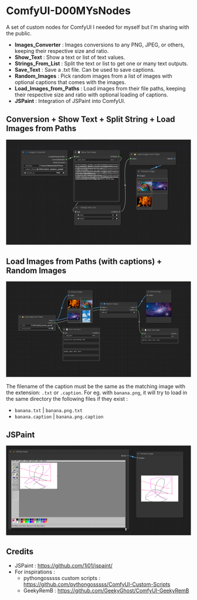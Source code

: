 # ComfyUI-D00MYsNodes
A set of custom nodes for ComfyUI I needed for myself but I'm sharing with the public. 

- **Images_Converter** : Images conversions to any PNG, JPEG, or others, keeping their respective size and ratio.
- **Show_Text** : Show a text or list of text values.
- **Strings_From_List** : Split the text or list to get one or many text outputs.
- **Save_Text** : Save a .txt file. Can be used to save captions.
- **Random_Images** : Pick random images from a list of images with optional captions that comes with the images.
- **Load_Images_from_Paths** : Load images from their file paths, keeping their respective size and ratio with optional loading of captions.
- **JSPaint** : Integration of JSPaint into ComfyUI.

## Conversion + Show Text + Split String + Load Images from Paths

![Conversion Nodes example](workflow_conversion.png "Conversion Nodes example")

## Load Images from Paths (with captions) + Random Images 

![Random Images Nodes example](workflow_random_captions.png "Random Image Nodes example")

The filename of the caption must be the same as the matching image with the extension: `.txt` or `.caption`.
For eg. with `banana.png`, it will try to load in the same directory the following files if they exist :
- `banana.txt` | `banana.png.txt`
- `banana.caption` | `banana.png.caption`

## JSPaint

![JSPaint Nodes example](workflow_jspaint.png "JSPaint Nodes example")

## Credits

- JSPaint : https://github.com/1j01/jspaint/
- For inspirations : 
    - pythongosssss custom scripts : https://github.com/pythongosssss/ComfyUI-Custom-Scripts
    - GeekyRemB : https://github.com/GeekyGhost/ComfyUI-GeekyRemB
